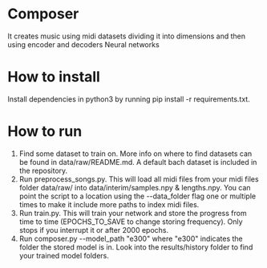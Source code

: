 # Composer
It creates music using midi datasets dividing it into  dimensions and then using encoder and decoders Neural networks

# How to install
Install dependencies in python3 by running pip install -r requirements.txt.

# How to run

1) Find some dataset to train on. More info on where to find datasets can be found in data/raw/README.md. A default bach dataset is included in the repository.
2) Run preprocess_songs.py. This will load all midi files from your midi files folder data/raw/ into data/interim/samples.npy & lengths.npy. You can point the script to a location using the --data_folder flag one or multiple times to make it include more paths to index midi files.
3) Run train.py. This will train your network and store the progress from time to time (EPOCHS_TO_SAVE to change storing frequency). Only stops if you interrupt it or after 2000 epochs.
4) Run composer.py --model_path "e300" where "e300" indicates the folder the stored model is in. Look into the results/history folder to find your trained model folders.

